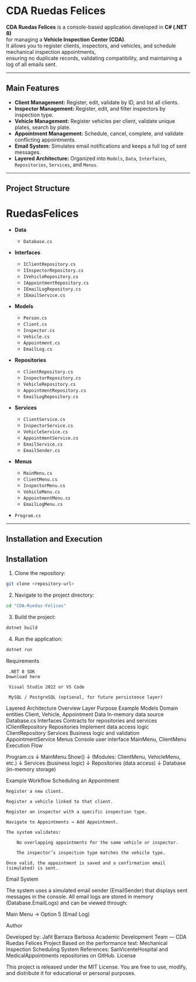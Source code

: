 #  CDA Ruedas Felices

**CDA Ruedas Felices** is a console-based application developed in **C# (.NET 8)**  
for managing a **Vehicle Inspection Center (CDA)**.  
It allows you to register clients, inspectors, and vehicles, and schedule mechanical inspection appointments,  
ensuring no duplicate records, validating compatibility, and maintaining a log of all emails sent.

---

## Main Features

- **Client Management:** Register, edit, validate by ID, and list all clients.
-  **Inspector Management:** Register, edit, and filter inspectors by inspection type.
-  **Vehicle Management:** Register vehicles per client, validate unique plates, search by plate.
-  **Appointment Management:** Schedule, cancel, complete, and validate conflicting appointments.
-  **Email System:** Simulates email notifications and keeps a full log of sent messages.
-  **Layered Architecture:** Organized into `Models`, `Data`, `Interfaces`, `Repositories`, `Services`, and `Menus`.

---

##  Project Structure

# RuedasFelices

- **Data**
  - `Database.cs`

- **Interfaces**
  - `IClientRepository.cs`
  - `IInspectorRepository.cs`
  - `IVehicleRepository.cs`
  - `IAppointmentRepository.cs`
  - `IEmailLogRepository.cs`
  - `IEmailService.cs`

- **Models**
  - `Person.cs`
  - `Client.cs`
  - `Inspector.cs`
  - `Vehicle.cs`
  - `Appointment.cs`
  - `EmailLog.cs`

- **Repositories**
  - `ClientRepository.cs`
  - `InspectorRepository.cs`
  - `VehicleRepository.cs`
  - `AppointmentRepository.cs`
  - `EmailLogRepository.cs`

- **Services**
  - `ClientService.cs`
  - `InspectorService.cs`
  - `VehicleService.cs`
  - `AppointmentService.cs`
  - `EmailService.cs`
  - `EmailSender.cs`

- **Menus**
  - `MainMenu.cs`
  - `ClientMenu.cs`
  - `InspectorMenu.cs`
  - `VehicleMenu.cs`
  - `AppointmentMenu.cs`
  - `EmailLogMenu.cs`

- `Program.cs`



---

## Installation and Execution

## Installation

1. Clone the repository:
```bash
git clone <repository-url>
```

2. Navigate to the project directory:
```bash
cd "CDA-Ruedas-Felices"
```
3. Build the project:
```bash
dotnet build
```

4. Run the application:
```bash
dotnet run
```


 Requirements

     .NET 8 SDK
    Download here

     Visual Studio 2022 or VS Code

     MySQL / PostgreSQL (optional, for future persistence layer)

Layered Architecture Overview
Layer	Purpose	Example
Models	Domain entities	Client, Vehicle, Appointment
Data	In-memory data source	Database.cs
Interfaces	Contracts for repositories and services	IClientRepository
Repositories	Implement data access logic	ClientRepository
Services	Business logic and validation	AppointmentService
Menus	Console user interface	MainMenu, ClientMenu
 Execution Flow

Program.cs
   ↓
MainMenu.Show()
   ↓
(Modules: ClientMenu, VehicleMenu, etc.)
   ↓
Services (business logic)
   ↓
Repositories (data access)
   ↓
Database (in-memory storage)

 Example Workflow
Scheduling an Appointment

    Register a new client.

    Register a vehicle linked to that client.

    Register an inspector with a specific inspection type.

    Navigate to Appointments → Add Appointment.

    The system validates:

        No overlapping appointments for the same vehicle or inspector.

        The inspector’s inspection type matches the vehicle type.

    Once valid, the appointment is saved and a confirmation email (simulated) is sent.

 Email System

The system uses a simulated email sender (EmailSender) that displays sent messages in the console.
All email logs are stored in memory (Database.EmailLogs)
and can be viewed through:

Main Menu → Option 5 (Email Log)



 Author

Developed by: Jafit Barraza Barbosa
Academic Development Team — CDA Ruedas Felices Project
 Based on the performance test: Mechanical Inspection Scheduling System
References: SanVicenteHospital and MedicalAppointments repositories on GitHub.
License

This project is released under the MIT License.
You are free to use, modify, and distribute it for educational or personal purposes.
